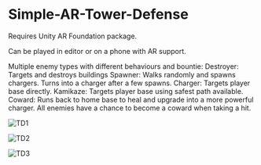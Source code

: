 # Simple-AR-Tower-Defense
 
Requires Unity AR Foundation package.
 
Can be played in editor or on a phone with AR support.

Multiple enemy types with different behaviours and bountie:
Destroyer: Targets and destroys buildings
Spawner: Walks randomly and spawns chargers. Turns into a charger after a few spawns.
Charger: Targets player base directly.
Kamikaze: Targets player base using safest path available. 
Coward: Runs back to home base to heal and upgrade into a more powerful charger. All enemies have a chance to become a coward when taking a hit.

![TD1](https://user-images.githubusercontent.com/36958266/111037694-f4c6dc00-842d-11eb-92a7-cb44d7cc721f.jpg)

![TD2](https://user-images.githubusercontent.com/36958266/111037696-f5f80900-842d-11eb-9302-1e843de4c156.jpg)

![TD3](https://user-images.githubusercontent.com/36958266/111037697-f7293600-842d-11eb-8d3d-6b97b455bc69.jpg)

